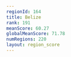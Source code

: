 ```yaml
---
regionId: 164
title: Belize
rank: 191
meanScore: 60.27
globalMeanScore: 71.78
numRegions: 220
layout: region_score
---
```

